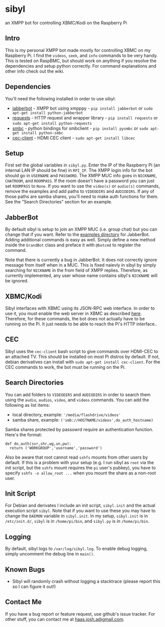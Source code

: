 # sibyl
an XMPP bot for controlling XBMC/Kodi on the Raspberry Pi

## Intro
This is my personal XMPP bot made mostly for controlling XBMC on my Raspberry Pi. I find the `videos`, `seek`, and `info` commands to be very handy. This is tested on RaspBMC, but should work on anything if you resolve the dependencies and setup python correctly. For command explanations and other info check out the wiki.

## Dependencies
You'll need the following installed in order to use sibyl:
 - [jabberbot][1] - XMPP bot using xmpppy - `pip install jabberbot` or `sudo apt-get install python-jabberbot`
 - [requests][2] - HTTP request and wrapper library - `pip install requests` or `sudo apt-get install python-requests`
 - [smbc][3] - python bindings for smbclient - `pip install pysmbc` or `sudo apt-get install python-smbc`
 - [cec-client][4] - HDMI CEC client - `sudo apt-get install libcec`

## Setup
First set the global variables in `sibyl.py`. Enter the IP of the Raspberry Pi (an internal LAN IP should be fine) in `RPI_IP`. The XMPP login info for the bot should go in `USERNAME` and `PASSWORD`. The XMPP MUC info goes in `NICKNAME`, `CHATROOM`, and `ROOMPASS`. If the room doesn't have a password you can just set `ROOMPASS` to `None`. If you want to use the `video(s)` or `audio(s)` commands, remove the examples and add paths to `VIDEODIRS` and `AUDIODIRS`. If any of those paths are samba shares, you'll need to make auth functions for them. See the "Search Directories" section for an example.

## JabberBot
By default sibyl is setup to join an XMPP MUC (i.e. group chat) but you can change that if you want. Refer to the [examples directory][5] for JabberBot. Adding additional commands is easy as well. Simply define a new method inside the `GrandBot` class and preface it with `@botcmd` to register the command.

Note that there is currently a bug in JabberBot. It does not correctly ignore message from itself when in a MUC. This is fixed naievly in sibyl by simply searching for `NICKNAME` in the from field of XMPP replies. Therefore, as currently implemented, any user whose name contains sibyl's `NICKNAME` will be ignored.

## XBMC/Kodi
Sibyl interfaces with XBMC using its JSON-RPC web interface. In order to use it, you must enable the web server in XBMC as described [here][6]. Therefore, for these commands, the bot does not actually have to be running on the Pi. It just needs to be able to reach the Pi's HTTP interface..

## CEC
Sibyl uses the `cec-client` bash script to give commands over HDMI-CEC to an attached TV. This should be installed on most Pi distros by default. If not, debian derivatives can install with `sudo apt-get install cec-client`. For the CEC commands to work, the bot must be running on the Pi.

## Search Directories
You can add folders to `VIDEODIRS` and `AUDIODIRS` in order to search them using the `audio`, `audios`, `video`, and `videos` commands. You can add the following as list items:
  - local directory, example: `'/media/flashdrive/videos'`
  - samba share, example: `('smb://HOSTNAME/videos',do_auth_hostname)`

Samba shares protected by passowrd require an authentication function. Here's the format:

    def do_auth(svr,shr,wg,un,pw):
      return ('WORKGROUP','username','password')

Also be aware that root cannot read `sshfs` mounts from other users by default. If this is a problem with your setup (e.g. I run sibyl as `root` via the init script, but the `sshfs` mount requires the `pi` user's pubkey), you have to specify `sshfs -o allow_root ...` when you mount the share as a non-root user.

## Init Script
For Debian and derivates I include an init script, `sibyl.init` and the actual execution script `sibyl`. Note that if you want to use these you may have to change the `DAEMON` variable in `sibyl.init`. In my setup, `sibyl.init` is in `/etc/init.d/`, `sibyl` is in `/home/pi/bin`, and `sibyl.py` is in `/home/pi/bin`.

## Logging
By default, sibyl logs to `/var/log/sibyl.log`. To enable debug logging, simply uncomment the debug line in `main()`.

## Known Bugs
 - Sibyl will randomly crash without logging a stacktrace (please report this so I can figure it out!)

## Contact Me
If you have a bug report or feature request, use github's issue tracker. For other stuff, you can contact me at [haas.josh.a@gmail.com][7].

 [1]: https://thp.io/2007/python-jabberbot/
 [2]: http://docs.python-requests.org/en/latest/
 [3]: http://cyberelk.net/tim/software/pysmbc/
 [4]: http://libcec.pulse-eight.com/
 [5]: https://github.com/antont/pythonjabberbot/tree/master/examples
 [6]: http://kodi.wiki/view/Webserver#Enabling_the_webserver
 [7]: mailto:haas.josh.a@gmail.com
